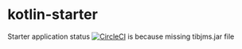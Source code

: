 # kotlin-starter
Starter application status
[![CircleCI](https://circleci.com/gh/damiandragowski/kotlin-starter/tree/master.svg?style=svg)](https://circleci.com/gh/damiandragowski/kotlin-starter/tree/master) is because missing tibjms.jar file

